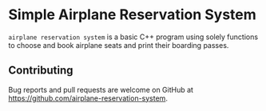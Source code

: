 # Simple Airplane Reservation System

`airplane reservation system` is a basic C++ program using solely functions to choose and book airplane seats and print their boarding passes.

## Contributing

Bug reports and pull requests are welcome on GitHub at https://github.com/airplane-reservation-system.
